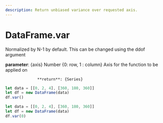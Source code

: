 ```yaml
---
description: Return unbiased variance over requested axis.
---
```


# DataFrame.var

Normalized by N-1 by default. This can be changed using the ddof argument

**parameter**: {axis} Number {0: row, 1 : column} Axis for the function to be applied on

                  **return**: {Series}



```javascript
let data = [[0, 2, 4], [360, 180, 360]]
let df = new DataFrame(data)
df.var()
```



```javascript
let data = [[0, 2, 4], [360, 180, 360]]
let df = new DataFrame(data)
df.var(0) 
```

